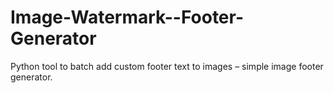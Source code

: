 # Image-Watermark--Footer-Generator
Python tool to batch add custom footer text to images – simple image footer generator.
